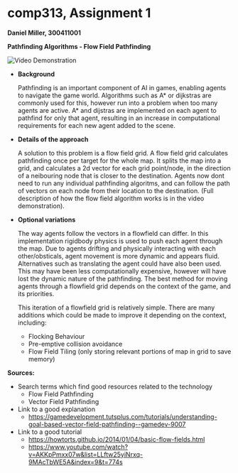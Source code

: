 # comp313, Assignment 1
**Daniel Miller, 300411001**

**Pathfinding Algorithms - Flow Field Pathfinding**

![Video Demonstration](https://youtu.be/7r3ZhVH5DXM)

* **Background**

    Pathfinding is an important component of AI in games, enabling agents to navigate the game world. 
    Algorithms such as A* or dijkstras are commonly used for this, however run into a problem when too many 
    agents are active. A* and dijstras are implemented on each agent to pathfind for only that agent, resulting in
    an increase in computational requirements for each new agent added to the scene.
    

* **Details of the approach**
    
    A solution to this problem is a flow field grid. A flow field grid calculates pathfinding once per target for the whole map. It splits the map into a grid,
    and calculates a 2d vector for each grid point/node, in the direction of a neibouring node that is closer to the destination.
    Agents now dont need to run any individual pathfinding algoritms, and can follow the path of vectors on each node from their location to the destination.
    (Full description of how the flow field algorithm works is in the video demonstration).
    

* **Optional variations**

    The way agents follow the vectors in a flowfield can differ. In this implementation rigidbody physics is used to push each agent through the map. Due to agents drifting and 
    physically interacting with each other/obsticals, agent movement is more dynamic and appears fluid. 
    Alternatives such as translating the agent could have also been used. This may have been less computationally expensive, 
    however will have lost the dynamic nature of the pathfinding. The best method for moving agents through a flowfield grid depends on the context of the game, and its priorities.
    
    This iteration of a flowfield grid is relatively simple. There are many additions which could be made to improve it depending on the context, including:
    *   Flocking Behaviour
    *   Pre-emptive collision avoidance
    *   Flow Field Tiling (only storing relevant portions of map in grid to save memory)
        
**Sources:**

* Search terms which find good resources related to the technology
    * Flow Field Pathfinding
    * Vector Field Pathfinding
* Link to a good explanation
    * https://gamedevelopment.tutsplus.com/tutorials/understanding-goal-based-vector-field-pathfinding--gamedev-9007
* Link to a good tutorial
    * https://howtorts.github.io/2014/01/04/basic-flow-fields.html
    * https://www.youtube.com/watch?v=AKKpPmxx07w&list=LLftw25yiNrxq-9MAcTbWE5A&index=9&t=774s




